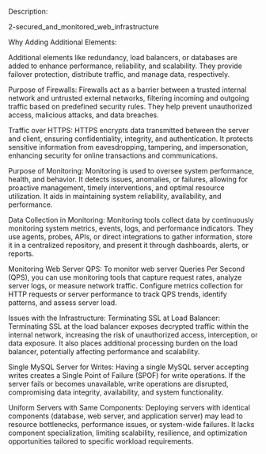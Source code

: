 Description:

2-secured_and_monitored_web_infrastructure


Why Adding Additional Elements:


Additional elements like redundancy, load balancers, or databases are added to enhance performance, reliability, and scalability. They provide failover protection, distribute traffic, and manage data, respectively.

Purpose of Firewalls:
Firewalls act as a barrier between a trusted internal network and untrusted external networks, filtering incoming and outgoing traffic based on predefined security rules. They help prevent unauthorized access, malicious attacks, and data breaches.

Traffic over HTTPS:
HTTPS encrypts data transmitted between the server and client, ensuring confidentiality, integrity, and authentication. It protects sensitive information from eavesdropping, tampering, and impersonation, enhancing security for online transactions and communications.

Purpose of Monitoring:
Monitoring is used to oversee system performance, health, and behavior. It detects issues, anomalies, or failures, allowing for proactive management, timely interventions, and optimal resource utilization. It aids in maintaining system reliability, availability, and performance.

Data Collection in Monitoring:
Monitoring tools collect data by continuously monitoring system metrics, events, logs, and performance indicators. They use agents, probes, APIs, or direct integrations to gather information, store it in a centralized repository, and present it through dashboards, alerts, or reports.

Monitoring Web Server QPS:
To monitor web server Queries Per Second (QPS), you can use monitoring tools that capture request rates, analyze server logs, or measure network traffic. Configure metrics collection for HTTP requests or server performance to track QPS trends, identify patterns, and assess server load.

Issues with the Infrastructure:
Terminating SSL at Load Balancer:
Terminating SSL at the load balancer exposes decrypted traffic within the internal network, increasing the risk of unauthorized access, interception, or data exposure. It also places additional processing burden on the load balancer, potentially affecting performance and scalability.

Single MySQL Server for Writes:
Having a single MySQL server accepting writes creates a Single Point of Failure (SPOF) for write operations. If the server fails or becomes unavailable, write operations are disrupted, compromising data integrity, availability, and system functionality.

Uniform Servers with Same Components:
Deploying servers with identical components (database, web server, and application server) may lead to resource bottlenecks, performance issues, or system-wide failures. It lacks component specialization, limiting scalability, resilience, and optimization opportunities tailored to specific workload requirements.
